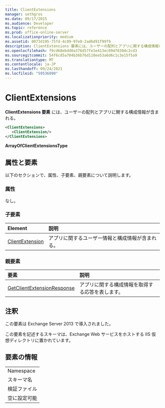```yaml
---
title: ClientExtensions
manager: sethgros
ms.date: 09/17/2015
ms.audience: Developer
ms.topic: reference
ms.prod: office-online-server
ms.localizationpriority: medium
ms.assetid: 0073d195-75fd-4c89-97e0-2ad6d91f99f9
description: ClientExtensions 要素には、ユーザーの配列とアプリに関する構成情報が含まれる。
ms.openlocfilehash: f9cd68ebdd0a376d57fe1e413ec094f8304c2cd3
ms.sourcegitcommit: 54f6cd5a704b36b76d110ee53a6d6c1c3e15f5a9
ms.translationtype: MT
ms.contentlocale: ja-JP
ms.lasthandoff: 09/24/2021
ms.locfileid: "59536890"
---
```

# <a name="clientextensions"></a>ClientExtensions

**ClientExtensions 要素** には、ユーザーの配列とアプリに関する構成情報が含まれる。 
  
```XML
<ClientExtensions>
   <ClientExtension/>
</ClientExtensions>
```

 **ArrayOfClientExtensionsType**
## <a name="attributes-and-elements"></a>属性と要素

以下のセクションで、属性、子要素、親要素について説明します。
  
### <a name="attributes"></a>属性

なし。
  
### <a name="child-elements"></a>子要素

|**Element**|**説明**|
|:-----|:-----|
|[ClientExtension](clientextension.md) <br/> |アプリに関するユーザー情報と構成情報が含まれる。  <br/> |
   
### <a name="parent-elements"></a>親要素

|**要素**|**説明**|
|:-----|:-----|
|[GetClientExtensionResponse](getclientextensionresponse.md) <br/> |アプリに関する構成情報を取得する応答を表します。  <br/> |
   
## <a name="remarks"></a>注釈

この要素は Exchange Server 2013 で導入されました。
  
この要素を記述するスキーマは、Exchange Web サービスをホストする IIS 仮想ディレクトリに置かれています。
  
## <a name="element-information"></a>要素の情報

||
|:-----|
|Namespace  <br/> |
|スキーマ名  <br/> |
|検証ファイル  <br/> |
|空に設定可能  <br/> |
   

